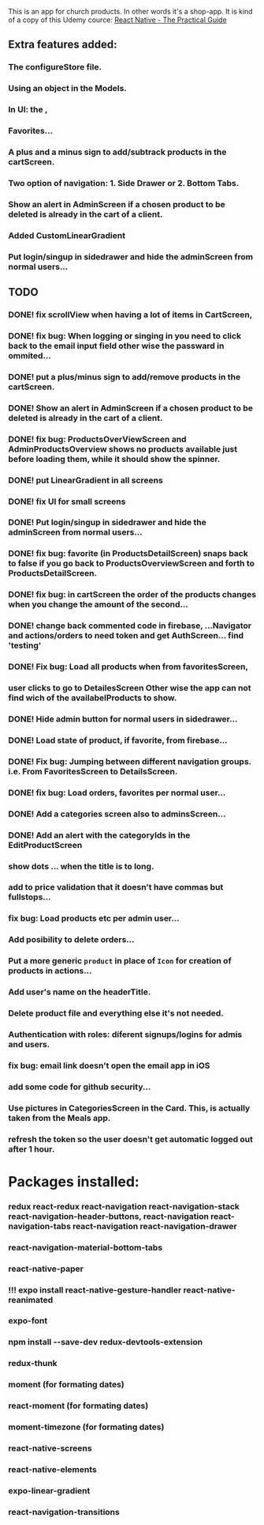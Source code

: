 This is an app for church products. In other words it's a shop-app. It is kind of a copy of this Udemy cource: 
[React Native - The Practical Guide](https://www.udemy.com/react-native-the-practical-guide/)

## Extra features added:
### The configureStore file.
### Using an object in the Models.
### In UI: the <Line />, <BoldText />
### Favorites...
### A plus and a minus sign to add/subtrack products in the cartScreen.
### Two option of navigation: 1. Side Drawer or 2. Bottom Tabs.
### Show an alert in AdminScreen if a chosen product to be deleted is already in the cart of a client.
### Added CustomLinearGradient
### Put login/singup in sidedrawer and hide the adminScreen from normal users...

## TODO
### DONE! fix scrollView when having a lot of items in CartScreen,
### DONE! fix bug: When logging or singing in you need to click back to the email input field other wise the passward in ommited...
### DONE! put a plus/minus sign to add/remove products in the cartScreen.
### DONE! Show an alert in AdminScreen if a chosen product to be deleted is already in the cart of a client. 
### DONE! fix bug: ProductsOverViewScreen and AdminProductsOverview shows no products available just before loading them, while it should show the spinner.
### DONE! put LinearGradient in all screens
### DONE! fix UI for small screens
### DONE! Put login/singup in sidedrawer and hide the adminScreen from normal users...
### DONE! fix bug: favorite (in ProductsDetailScreen) snaps back to false if you go back to ProductsOverviewScreen and forth to ProductsDetailScreen.
### DONE! fix bug: in cartScreen the order of the products changes when you change the amount of the second...
### DONE! change back commented code in firebase, ...Navigator and actions/orders to need token and get AuthScreen... find 'testing'
### DONE! Fix bug: Load all products when from favoritesScreen,
### user clicks to go to DetailesScreen Other wise the app can not find wich of the availabelProducts to show.
### DONE! Hide admin button for normal users in sidedrawer...
### DONE! Load state of product, if favorite, from firebase...
### DONE! Fix bug: Jumping between different navigation groups. i.e. From FavoritesScreen to DetailsScreen.
### DONE! fix bug: Load orders, favorites per normal user...
### DONE! Add a categories screen also to adminsScreen...
### DONE! Add an alert with the categoryIds in the EditProductScreen

### show dots ... when the title is to long.
### add to price validation that it doesn't have commas but fullstops...
### fix bug: Load products etc per admin user...
### Add posibility to delete orders...
### Put a more generic `product` in place of `Icon` for creation of products in actions...
### Add user's name on the headerTitle.
### Delete product file and everything else it's not needed.

### Authentication with roles: diferent signups/logins for admis and users.
### fix bug: email link doesn't open the email app in iOS
### add some code for github security...
### Use pictures in CategoriesScreen in the Card. This, is actually taken from the Meals app.
### refresh the token so the user doesn't get automatic logged out after 1 hour.

# Packages installed:
### redux react-redux react-navigation react-navigation-stack react-navigation-header-buttons, react-navigation react-navigation-tabs react-navigation react-navigation-drawer 
### react-navigation-material-bottom-tabs 
### react-native-paper
### !!! expo install react-native-gesture-handler react-native-reanimated
### expo-font
### npm install --save-dev redux-devtools-extension 
### redux-thunk
### moment (for formating dates)
### react-moment (for formating dates)
### moment-timezone (for formating dates)
### react-native-screens
### react-native-elements
### expo-linear-gradient
### react-navigation-transitions
